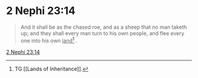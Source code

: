 # 2 Nephi 23:14

> And it shall be as the chased roe, and as a sheep that no man taketh up; and they shall every man turn to his own people, and flee every one into his own <u>land</u>[^a] .

[2 Nephi 23:14](https://www.churchofjesuschrist.org/study/scriptures/bofm/2-ne/23?lang=eng&id=p14#p14)


[^a]: TG [[Lands of Inheritance]].
